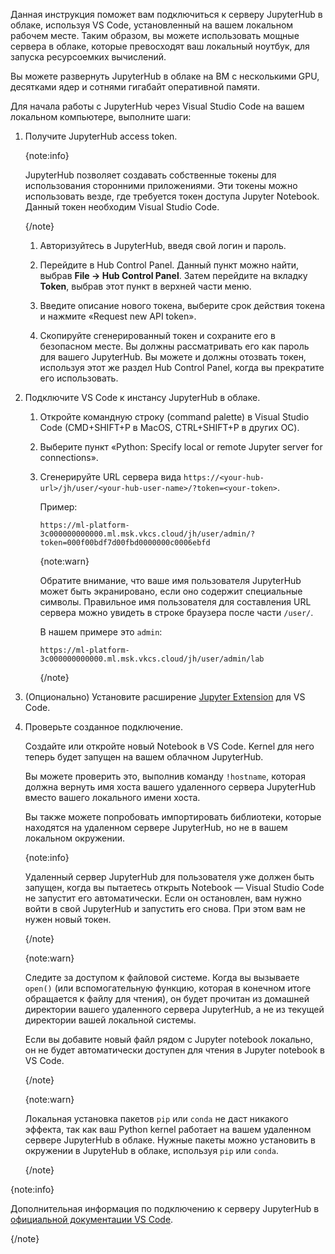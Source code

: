 Данная инструкция поможет вам подключиться к серверу JupyterHub в облаке, используя VS Code, установленный на вашем локальном рабочем месте. Таким образом, вы можете использовать мощные сервера в облаке, которые превосходят ваш локальный ноутбук, для запуска ресурсоемких вычислений.

Вы можете развернуть JupyterHub в облаке на ВМ с несколькими GPU, десятками ядер и сотнями гигабайт оперативной памяти.

Для начала работы с JupyterHub через Visual Studio Code на вашем локальном компьютере, выполните шаги:

1. Получите JupyterHub access token.

    {note:info}

    JupyterHub позволяет создавать собственные токены для использования сторонними приложениями. Эти токены можно использовать везде, где требуется токен доступа Jupyter Notebook. Данный токен необходим Visual Studio Code.

    {/note}

    1. Авторизуйтесь в JupyterHub, введя свой логин и пароль.

    1. Перейдите в Hub Control Panel. Данный пункт можно найти, выбрав **File -> Hub Control Panel**. Затем перейдите на вкладку **Token**, выбрав этот пункт в верхней части меню.

    1. Введите описание нового токена, выберите срок действия токена и нажмите «Request new API token».

    1. Скопируйте сгенерированный токен и сохраните его в безопасном месте. Вы должны рассматривать его как пароль для вашего JupyterHub. Вы можете и должны отозвать токен, используя этот же раздел Hub Control Panel, когда вы прекратите его использовать.

1. Подключите VS Code к инстансу JupyterHub в облаке.

    1. Откройте командную строку (command palette) в Visual Studio Code (CMD+SHIFT+P в MacOS, CTRL+SHIFT+P в других ОС).

    1. Выберите пункт «Python: Specify local or remote Jupyter server for connections».

    1. Сгенерируйте URL сервера вида `https://<your-hub-url>/jh/user/<your-hub-user-name>/?token=<your-token>`.

        Пример:

        ```http
        https://ml-platform-3c000000000000.ml.msk.vkcs.cloud/jh/user/admin/?token=000f00bdf7d00fbd0000000c0006ebfd
        ```

        {note:warn}

        Обратите внимание, что ваше имя пользователя JupyterHub может быть экранировано, если оно содержит специальные символы. Правильное имя пользователя для составления URL сервера можно увидеть в строке браузера после части `/user/`.

        В нашем примере это `admin`:

        ```http
        https://ml-platform-3c000000000000.ml.msk.vkcs.cloud/jh/user/admin/lab
        ```

        {/note}

1. (Опционально) Установите расширение [Jupyter Extension](https://devblogs.microsoft.com/python/introducing-the-jupyter-extension-for-vs-code/) для VS Code.
1. Проверьте созданное подключение.

    Создайте или откройте новый Notebook в VS Code. Kernel для него теперь будет запущен на вашем облачном JupyterHub.

    Вы можете проверить это, выполнив команду `!hostname`, которая должна вернуть имя хоста вашего удаленного сервера JupyterHub вместо вашего локального имени хоста.

    Вы также можете попробовать импортировать библиотеки, которые находятся на удаленном сервере JupyterHub, но не в вашем локальном окружении.

    {note:info}

    Удаленный сервер JupyterHub для пользователя уже должен быть запущен, когда вы пытаетесь открыть Notebook — Visual Studio Code не запустит его автоматически. Если он остановлен, вам нужно войти в свой JupyterHub и запустить его снова. При этом вам не нужен новый токен.

    {/note}

    {note:warn}

    Следите за доступом к файловой системе. Когда вы вызываете `open()` (или вспомогательную функцию, которая в конечном итоге обращается к файлу для чтения), он будет прочитан из домашней директории вашего удаленного сервера JupyterHub, а не из текущей директории вашей локальной системы.

    Если вы добавите новый файл рядом с Jupyter notebook локально, он не будет автоматически доступен для чтения в Jupyter notebook в VS Code.

    {/note}

    {note:warn}

    Локальная установка пакетов `pip` или `conda` не даст никакого эффекта, так как ваш ​​​​Python kernel работает на вашем удаленном сервере JupyterHub в облаке. Нужные пакеты можно установить в окружении в JupyteHub в облаке, используя `pip` или `conda`.

    {/note}

{note:info}

Дополнительная информация по подключению к серверу JupyterHub в [официальной документации VS Code](https://code.visualstudio.com/docs/datascience/jupyter-notebooks#_connect-to-a-remote-jupyter-server).

{/note}
